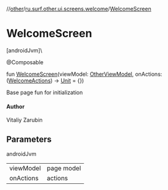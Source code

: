 //[other](../../index.md)/[ru.surf.other.ui.screens.welcome](index.md)/[WelcomeScreen](-welcome-screen.md)

# WelcomeScreen

[androidJvm]\

@Composable

fun [WelcomeScreen](-welcome-screen.md)(viewModel: [OtherViewModel](../ru.surf.other.ui.viewModels/-other-view-model/index.md), onActions: ([WelcomeActions](../ru.surf.other.ui.actions/-welcome-actions/index.md)) -&gt; [Unit](https://kotlinlang.org/api/latest/jvm/stdlib/kotlin/-unit/index.html) = {})

Base page fun for initialization

#### Author

Vitaliy Zarubin

## Parameters

androidJvm

| | |
|---|---|
| viewModel | page model |
| onActions | actions |
